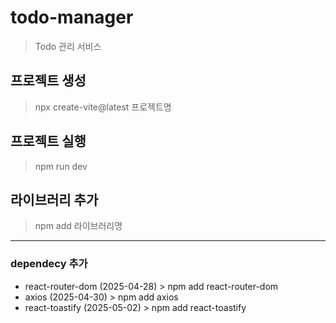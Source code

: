 # todo-manager
> Todo 관리 서비스

## 프로젝트 생성
> npx create-vite@latest 프로젝트명

## 프로젝트 실행
> npm run dev

## 라이브러리 추가
> npm add 라이브러리명

---
### dependecy 추가
+ react-router-dom (2025-04-28) > npm add react-router-dom
+ axios (2025-04-30)            > npm add axios
+ react-toastify (2025-05-02)   > npm add react-toastify